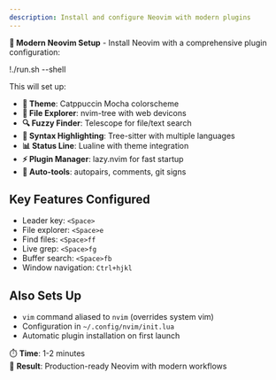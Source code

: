 ```yaml
---
description: Install and configure Neovim with modern plugins
---
```


**📝 Modern Neovim Setup** - Install Neovim with a comprehensive plugin configuration:

!./run.sh --shell

This will set up:
- **🎨 Theme**: Catppuccin Mocha colorscheme
- **📁 File Explorer**: nvim-tree with web devicons  
- **🔍 Fuzzy Finder**: Telescope for file/text search
- **🌳 Syntax Highlighting**: Tree-sitter with multiple languages
- **📊 Status Line**: Lualine with theme integration
- **⚡ Plugin Manager**: lazy.nvim for fast startup
- **🔧 Auto-tools**: autopairs, comments, git signs

## Key Features Configured
- Leader key: `<Space>`
- File explorer: `<Space>e`
- Find files: `<Space>ff`  
- Live grep: `<Space>fg`
- Buffer search: `<Space>fb`
- Window navigation: `Ctrl+hjkl`

## Also Sets Up
- `vim` command aliased to `nvim` (overrides system vim)
- Configuration in `~/.config/nvim/init.lua`
- Automatic plugin installation on first launch

⏱️ **Time**: 1-2 minutes  
🎯 **Result**: Production-ready Neovim with modern workflows